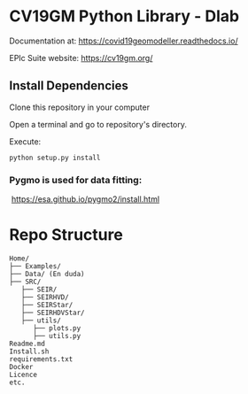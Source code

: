 # CV19GM Python Library - Dlab
Documentation at:
https://covid19geomodeller.readthedocs.io/

EPIc Suite website:
https://cv19gm.org/

## Install Dependencies

Clone this repository in your computer

Open a terminal and go to repository's directory.

Execute:

`python setup.py install`



### Pygmo is used for data fitting:

​	 https://esa.github.io/pygmo2/install.html


# Repo Structure
```
Home/  
├── Examples/  
├── Data/ (En duda)  
├── SRC/  
   ├── SEIR/  
   ├── SEIRHVD/  
   ├── SEIRStar/  
   ├── SEIRHDVStar/  
   ├── utils/  
      ├── plots.py  
      ├── utils.py         
Readme.md  
Install.sh  
requirements.txt  
Docker  
Licence   
etc.  
```

